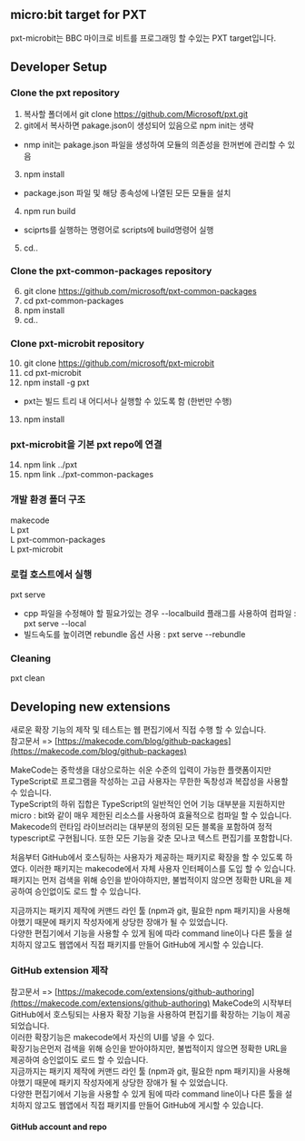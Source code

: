 ## micro:bit target for PXT

pxt-microbit는 BBC 마이크로 비트를 프로그래밍 할 수있는 PXT target입니다.

## Developer Setup
### Clone the pxt repository
1. 복사할 폴더에서 git clone https://github.com/Microsoft/pxt.git
2. git에서 복사하면 pakage.json이 생성되어 있음으로 npm init는 생략
 * nmp init는 pakage.json 파일을 생성하여 모듈의 의존성을 한꺼번에 관리할 수 있음 
3. npm install 
 * package.json 파일 및 해당 종속성에 나열된 모든 모듈을 설치 
4. npm run build
 * sciprts를 실행하는 명령어로 scripts에 build명령어 실행 
5. cd..

### Clone the pxt-common-packages repository 
6. git clone https://github.com/microsoft/pxt-common-packages
7. cd pxt-common-packages
8. npm install
9. cd..

### Clone pxt-microbit repository
10. git clone https://github.com/microsoft/pxt-microbit
11. cd pxt-microbit
12. npm install -g pxt
 * pxt는 빌드 트리 내 어디서나 실행할 수 있도록 함 (한번만 수행) 
13. npm install

### pxt-microbit을 기본 pxt repo에 연결
14. npm link ../pxt
15. npm link ../pxt-common-packages

### 개발 환경 폴더 구조
makecode <br>
 L pxt      
 L pxt-common-packages  
 L pxt-microbit
 
 ### 로컬 호스트에서 실행
 pxt serve
  * cpp 파일을 수정해야 할 필요가있는 경우 --localbuild 플래그를 사용하여 컴파일 : pxt serve --local
  * 빌드속도를 높이려면 rebundle 옵션 사용 : pxt serve --rebundle
 
 ### Cleaning
 pxt clean

## Developing new extensions 
새로운 확장 기능의 제작 및 테스트는 웹 편집기에서 직접 수행 할 수 있습니다.<br>
참고문서 => [https://makecode.com/blog/github-packages](https://makecode.com/blog/github-packages)
<p>
 MakeCode는 중학생을 대상으로하는 쉬운 수준의 입력이 가능한 플랫폼이지만 TypeScript로 프로그램을 작성하는 고급 사용자는 무한한 독창성과 복잡성을 사용할 수 있습니다.<br>
TypeScript의 하위 집합은 TypeScript의 일반적인 언어 기능 대부분을 지원하지만 micro : bit와 같이 매우 제한된 리소스를 사용하여 효율적으로 컴파일 할 수 있습니다.<br>
 Makecode의 런타임 라이브러리는 대부분의 정의된 모든 블록을 포함하여 정적 typescript로 구현됩니다. 
또한 모든 기능을 갖춘 모나코 텍스트 편집기를 포함합니다.
</p>
<p>
처음부터 GitHub에서 호스팅하는 사용자가 제공하는 패키지로 확장을 할 수 있도록 하였다. 이러한 패키지는 makecode에서 자체 사용자 인터페이스를 도입 할 수 있습니다. 패키지는 먼저 검색을 위해 승인을 받아야하지만, 불법적이지 않으면 정확한 URL을 제공하여 승인없이도 로드 할 수 있습니다.
</p>
<p>
지금까지는 패키지 제작에 커맨드 라인 툴 (npm과 git, 필요한 npm 패키지)을 사용해야했기 때문에 패키지 작성자에게 상당한 장애가 될 수 있었습니다.<br>다양한 편집기에서 기능을 사용할 수 있게 됨에 따라 command line이나 다른 툴을 설치하지 않고도 웹앱에서 직접 패키지를 만들어  GitHub에 게시할 수 있습니다.
</p>

### GitHub extension 제작
참고문서 => [https://makecode.com/extensions/github-authoring](https://makecode.com/extensions/github-authoring)
MakeCode의 시작부터 GitHub에서 호스팅되는 사용자 확장 기능을 사용하여 편집기를 확장하는 기능이 제공되었습니다.<br>
이러한 확장기능은 makecode에서 자신의 UI를 넣을 수 있다. <br>
확장기능은먼저 검색을 위해 승인을 받아야하지만, 불법적이지 않으면 정확한 URL을 제공하여 승인없이도 로드 할 수 있습니다.<br>
지금까지는 패키지 제작에 커맨드 라인 툴 (npm과 git, 필요한 npm 패키지)을 사용해야했기 때문에 패키지 작성자에게 상당한 장애가 될 수 있었습니다.<br>다양한 편집기에서 기능을 사용할 수 있게 됨에 따라 command line이나 다른 툴을 설치하지 않고도 웹앱에서 직접 패키지를 만들어  GitHub에 게시할 수 있습니다.

#### GitHub account and repo
